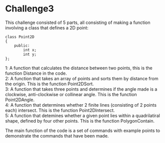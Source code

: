 # Challenge3

This challenge consisted of 5 parts, all consisting of making a function involving a class that defines a 2D point:
```
class Point2D
{
    public:
        int x;
        int y;
};
```
1: A function that calculates the distance between two points, this is the function Distance in the code.  
2: A function that takes an array of points and sorts them by distance from the origin.  This is the function Point2DSort.  
3: A function that takes three points and determines if the angle made is a clockwise, anti-clockwise or collinear angle. This is the function Point2DAngle.  
4: A function that determines whether 2 finite lines (consisting of 2 points each) intersect. This is the function Point2DIntersect.  
5: A function that detemines whether a given point lies within a quadrilatiral shape, defined by four other points.  This is the function PolygonContain.  

The main function of the code is a set of commands with example points to demonstrate the commands that have been made.
